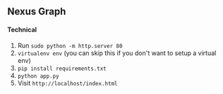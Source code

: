 ## Nexus Graph

#### Technical
1. Run `sudo python -m http.server 80`
2. `virtualenv env` (you can skip this if you don't want to setup a virtual env)
3. `pip install requirements.txt`
4. `python app.py`
5. Visit `http://localhost/index.html`
